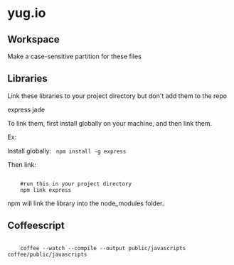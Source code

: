 
yug.io 
======

Workspace
---
Make a case-sensitive partition for these files

Libraries
---
Link these libraries to your project directory but don't add them to the repo

express
jade

To link them, first install globally on your machine, and then link them.

Ex:

Install globally:
<code>
	npm install -g express
</code>

Then link: 

<code>
	#run this in your project directory
	npm link express
</code>

npm will link the library into the node_modules folder.

Coffeescript
--
<code>
	coffee --watch --compile --output public/javascripts coffee/public/javascripts
</code>